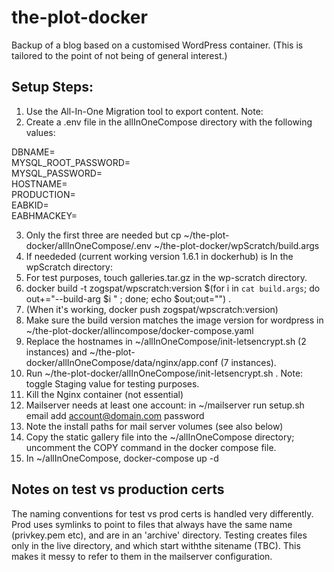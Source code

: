 # the-plot-docker

Backup of a blog based on a customised WordPress container. (This is tailored to the point of not being of general interest.)

## Setup Steps:
1. Use the All-In-One Migration tool to export content. Note:
2. Create a .env file in the allInOneCompose directory with the following values:

DBNAME=  
MYSQL_ROOT_PASSWORD=  
MYSQL_PASSWORD=  
HOSTNAME=  
PRODUCTION=  
EABKID=  
EABHMACKEY=

3. Only the first three are needed but cp ~/the-plot-docker/allInOneCompose/.env ~/the-plot-docker/wpScratch/build.args
4. If neededed (current working version 1.6.1 in dockerhub) is In the wpScratch directory: 
5. For test purposes, touch galleries.tar.gz in the wp-scratch directory.
6. docker build -t zogspat/wpscratch:version $(for i in `cat build.args`; do out+="--build-arg $i " ; done; echo $out;out="") .
7. (When it's working, docker push zogspat/wpscratch:version)
8. Make sure the build version matches the image version for wordpress in ~/the-plot-docker/allincompose/docker-compose.yaml
9. Replace the hostnames in ~/allInOneCompose/init-letsencrypt.sh (2 instances) and ~/the-plot-docker/allInOneCompose/data/nginx/app.conf (7 instances).
10. Run ~/the-plot-docker/allInOneCompose/init-letsencrypt.sh . Note: toggle Staging value for testing purposes.
11. Kill the Nginx container (not essential)
12. Mailserver needs at least one account: in ~/mailserver run setup.sh email add account@domain.com password
13. Note the install paths for mail server volumes (see also below)
14. Copy the static gallery file into the ~/allInOneCompose directory; uncomment the COPY command in the docker compose file.
15. In ~/allInOneCompose, docker-compose up -d

## Notes on test vs production certs
The naming conventions for test vs prod certs is handled very differently. Prod uses symlinks to point to files that always have the same name (privkey.pem etc), and are in an 'archive' directory. Testing creates files only in the live directory, and which start withthe sitename (TBC). This makes it messy to refer to them in the mailserver configuration.
